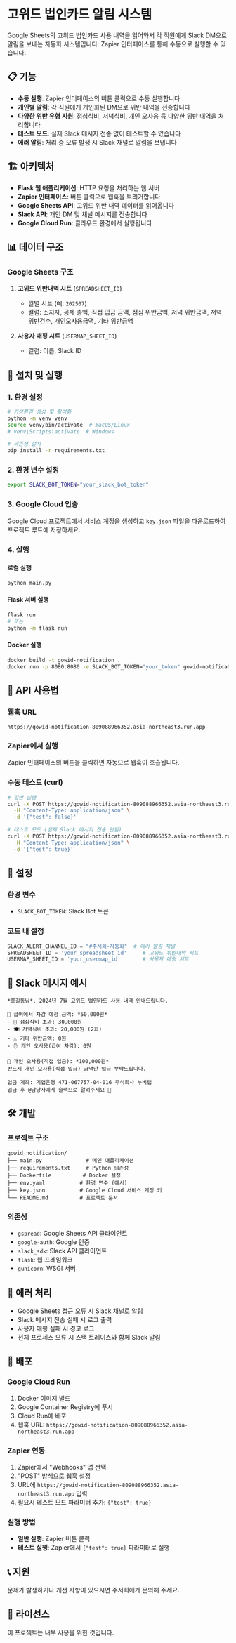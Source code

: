 # 고위드 법인카드 알림 시스템

Google Sheets의 고위드 법인카드 사용 내역을 읽어와서 각 직원에게 Slack DM으로 알림을 보내는 자동화 시스템입니다. Zapier 인터페이스를 통해 수동으로 실행할 수 있습니다.

## 📋 기능

- **수동 실행**: Zapier 인터페이스의 버튼 클릭으로 수동 실행합니다
- **개인별 알림**: 각 직원에게 개인화된 DM으로 위반 내역을 전송합니다
- **다양한 위반 유형 지원**: 점심식비, 저녁식비, 개인 오사용 등 다양한 위반 내역을 처리합니다
- **테스트 모드**: 실제 Slack 메시지 전송 없이 테스트할 수 있습니다
- **에러 알림**: 처리 중 오류 발생 시 Slack 채널로 알림을 보냅니다

## 🏗️ 아키텍처

- **Flask 웹 애플리케이션**: HTTP 요청을 처리하는 웹 서버
- **Zapier 인터페이스**: 버튼 클릭으로 웹훅을 트리거합니다
- **Google Sheets API**: 고위드 위반 내역 데이터를 읽어옵니다
- **Slack API**: 개인 DM 및 채널 메시지를 전송합니다
- **Google Cloud Run**: 클라우드 환경에서 실행됩니다

## 📊 데이터 구조

### Google Sheets 구조
1. **고위드 위반내역 시트** (`SPREADSHEET_ID`)
   - 월별 시트 (예: `202507`)
   - 컬럼: 소지자, 공제 총액, 직접 입금 금액, 점심 위반금액, 저녁 위반금액, 저녁 위반건수, 개인오사용금액, 기타 위반금액

2. **사용자 매핑 시트** (`USERMAP_SHEET_ID`)
   - 컬럼: 이름, Slack ID

## 🚀 설치 및 실행

### 1. 환경 설정

```bash
# 가상환경 생성 및 활성화
python -m venv venv
source venv/bin/activate  # macOS/Linux
# venv\Scripts\activate  # Windows

# 의존성 설치
pip install -r requirements.txt
```

### 2. 환경 변수 설정

```bash
export SLACK_BOT_TOKEN="your_slack_bot_token"
```

### 3. Google Cloud 인증

Google Cloud 프로젝트에서 서비스 계정을 생성하고 `key.json` 파일을 다운로드하여 프로젝트 루트에 저장하세요.

### 4. 실행

#### 로컬 실행
```bash
python main.py
```

#### Flask 서버 실행
```bash
flask run
# 또는
python -m flask run
```

#### Docker 실행
```bash
docker build -t gowid-notification .
docker run -p 8080:8080 -e SLACK_BOT_TOKEN="your_token" gowid-notification
```

## 📝 API 사용법

### 웹훅 URL
```
https://gowid-notification-809088966352.asia-northeast3.run.app
```

### Zapier에서 실행
Zapier 인터페이스의 버튼을 클릭하면 자동으로 웹훅이 호출됩니다.

### 수동 테스트 (curl)
```bash
# 일반 실행
curl -X POST https://gowid-notification-809088966352.asia-northeast3.run.app \
  -H "Content-Type: application/json" \
  -d '{"test": false}'

# 테스트 모드 (실제 Slack 메시지 전송 안됨)
curl -X POST https://gowid-notification-809088966352.asia-northeast3.run.app \
  -H "Content-Type: application/json" \
  -d '{"test": true}'
```

## 🔧 설정

### 환경 변수
- `SLACK_BOT_TOKEN`: Slack Bot 토큰

### 코드 내 설정
```python
SLACK_ALERT_CHANNEL_ID = "#주서희-자동화"  # 에러 알림 채널
SPREADSHEET_ID = 'your_spreadsheet_id'     # 고위드 위반내역 시트
USERMAP_SHEET_ID = 'your_usermap_id'       # 사용자 매핑 시트
```

## 📱 Slack 메시지 예시

```
*홍길동님*, 2024년 7월 고위드 법인카드 사용 내역 안내드립니다.

💸 급여에서 차감 예정 금액: *50,000원*
- 🥗 점심식비 초과: 30,000원
- 🍽 저녁식비 초과: 20,000원 (2회)
- ⚠️ 기타 위반금액: 0원
- ✋ 개인 오사용(급여 차감): 0원

🏦 개인 오사용(직접 입금): *100,000원*
반드시 개인 오사용(직접 입금) 금액만 입금 부탁드립니다.

입금 계좌: 기업은행 471-067757-04-016 주식회사 누비랩
입금 후 @담당자에게 슬랙으로 알려주세요 🙏
```

## 🛠️ 개발

### 프로젝트 구조
```
gowid_notification/
├── main.py              # 메인 애플리케이션
├── requirements.txt     # Python 의존성
├── Dockerfile          # Docker 설정
├── env.yaml           # 환경 변수 (예시)
├── key.json           # Google Cloud 서비스 계정 키
└── README.md          # 프로젝트 문서
```

### 의존성
- `gspread`: Google Sheets API 클라이언트
- `google-auth`: Google 인증
- `slack_sdk`: Slack API 클라이언트
- `flask`: 웹 프레임워크
- `gunicorn`: WSGI 서버

## 🚨 에러 처리

- Google Sheets 접근 오류 시 Slack 채널로 알림
- Slack 메시지 전송 실패 시 로그 출력
- 사용자 매핑 실패 시 경고 로그
- 전체 프로세스 오류 시 스택 트레이스와 함께 Slack 알림

## 📅 배포

### Google Cloud Run
1. Docker 이미지 빌드
2. Google Container Registry에 푸시
3. Cloud Run에 배포
4. 웹훅 URL: `https://gowid-notification-809088966352.asia-northeast3.run.app`

### Zapier 연동
1. Zapier에서 "Webhooks" 앱 선택
2. "POST" 방식으로 웹훅 설정
3. URL에 `https://gowid-notification-809088966352.asia-northeast3.run.app` 입력
4. 필요시 테스트 모드 파라미터 추가: `{"test": true}`

### 실행 방법
- **일반 실행**: Zapier 버튼 클릭
- **테스트 실행**: Zapier에서 `{"test": true}` 파라미터로 실행

## 📞 지원

문제가 발생하거나 개선 사항이 있으시면 주서희에게 문의해 주세요.

## 📄 라이선스

이 프로젝트는 내부 사용을 위한 것입니다.
